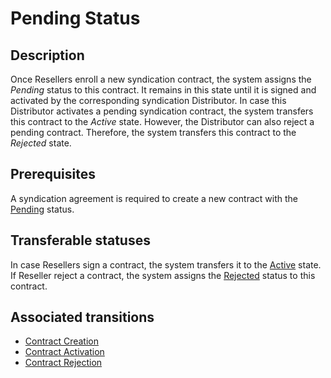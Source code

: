 # Pending Status 
## Description
Once Resellers enroll a new syndication contract, the system assigns the *Pending* status to this contract. It remains in this state until it is signed and activated by the corresponding syndication Distributor.
In case this Distributor activates a pending syndication contract, the system transfers this contract to the *Active* state.
However, the Distributor can also reject a pending contract. Therefore, the system transfers this contract to the *Rejected* state.
## Prerequisites
A syndication agreement is required to create a new contract with the [Pending](s-a-pending.html) status.
## Transferable statuses
In case Resellers sign a contract, the system transfers it to the [Active](s-b-active.html) state.
If Reseller reject a contract, the system assigns the [Rejected](s-c-rejected.html) status to this contract.
## Associated transitions
* [Contract Creation](t-1-new-pending.html)
* [Contract Activation](t-2-pend-active.html)
* [Contract Rejection](t-3-pend-rejected.html)
